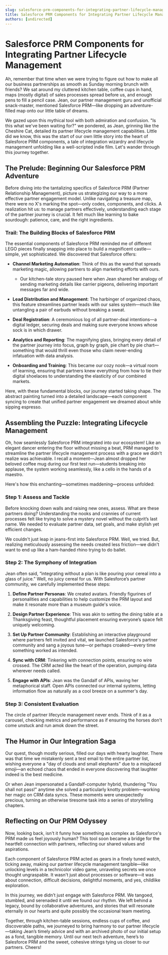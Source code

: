 ```yaml
---
slug: salesforce-prm-components-for-integrating-partner-lifecycle-management
title: Salesforce PRM Components for Integrating Partner Lifecycle Management
authors: [undirected]
---
```



# Salesforce PRM Components for Integrating Partner Lifecycle Management

Ah, remember that time when we were trying to figure out how to make all our business partnerships as smooth as Sunday morning brunch with friends? We sat around my cluttered kitchen table, coffee cups in hand, maps (mostly digital) of sales processes spread before us, and enough pens to fill a pencil case. Jean, our partner management guru and unofficial snack-master, mentioned Salesforce PRM—like dropping an adventure-filled map onto our little table of dreams.

We gazed upon this mythical tool with both admiration and confusion. "Is this what we've been waiting for?" we pondered, as Jean, grinning like the Cheshire Cat, detailed its partner lifecycle management capabilities. Little did we know, this was the start of our own little story into the heart of Salesforce PRM components, a tale of integration wizardry and lifecycle management unfolding like a well-scripted indie film. Let's wander through this journey together.

## The Prelude: Beginning Our Salesforce PRM Adventure

Before diving into the tantalizing specifics of Salesforce PRM (Partner Relationship Management), picture us strategizing our way to a more effective partner engagement model. Unlike navigating a treasure map, there were no X's marking the spot—only codes, components, and clicks. A realization hit us: to manage partners effectively, understanding each stage of the partner journey is crucial. It felt much like learning to bake sourdough: patience, care, and the right ingredients.

### Trail: The Building Blocks of Salesforce PRM

The essential components of Salesforce PRM reminded me of different LEGO pieces finally snapping into place to build a magnificent castle—simple, yet sophisticated. We discovered that Salesforce offers:

- **Channel Marketing Automation**: Think of this as the wand that spreads marketing magic, allowing partners to align marketing efforts with ours.

  - Our kitchen-tale story paused here when Jean shared her analogy of sending marketing details like carrier pigeons, delivering important messages far and wide.

- **Lead Distribution and Management**: The harbinger of organized chaos, this feature streamlines partner leads with our sales system—much like untangling a pair of earbuds without breaking a sweat.

- **Deal Registration**: A ceremonious log of all partner-deal intentions—a digital ledger, securing deals and making sure everyone knows whose sock is in which drawer.

- **Analytics and Reporting**: The magnifying glass, bringing every detail of the partner journey into focus, graph by graph, pie chart by pie chart—something that would thrill even those who claim never-ending infatuation with data analysis.

- **Onboarding and Training**: This became our cozy nook—a virtual room of learning, ensuring that partners knew everything from how to tie their digital shoelaces to understanding the elasticity of our combined markets.

Here, with these fundamental blocks, our journey started taking shape. The abstract painting turned into a detailed landscape—each component syncing to create that unified partner engagement we dreamed about while sipping espresso.

## Assembling the Puzzle: Integrating Lifecycle Management

Oh, how seamlessly Salesforce PRM integrated into our ecosystem! Like an elegant dancer entering the floor without missing a beat, PRM managed to streamline the partner lifecycle management process with a grace we didn’t realize was achievable. I recall a moment—Jean almost dropped her beloved coffee mug during our first test run—students breaking into applause, the system working seamlessly, like a cello in the hands of a maestro.

Here's how this enchanting—sometimes maddening—process unfolded:

### Step 1: Assess and Tackle

Before knocking down walls and raising new ones, assess. What are these partners doing? Understanding the nooks and crannies of current processes felt like trying to solve a mystery novel without the culprit’s last name. We needed to evaluate partner data, set goals, and make stylish yet efficient changes. 

We couldn't just leap in jeans-first into Salesforce PRM. Well, we tried. But, realizing meticulously assessing the needs created less friction—we didn't want to end up like a ham-handed rhino trying to do ballet.

### Step 2: The Symphony of Integration

Jean often said, “integrating without a plan is like pouring your cereal into a glass of juice.” Well, no juicy cereal for us. With Salesforce’s partner community, we carefully implemented these steps:

1. **Define Partner Personas**: We created avatars. Friendly figurines of personalities and capabilities to help customize the PRM layout and make it resonate more than a museum guide's voice.

2. **Design Partner Experience**: This was akin to setting the dining table at a Thanksgiving feast, thoughtful placement ensuring everyone’s space felt uniquely welcoming.

3. **Set Up Partner Community**: Establishing an interactive playground where partners felt invited and vital, we launched Salesforce's partner community and sang a joyous tune—or perhaps croaked—every time something worked as intended.

4. **Sync with CRM**: Tinkering with connection points, ensuring no wire crossed. The CRM acted like the heart of the operation, pumping data wherever needs called.

5. **Engage with APIs**: Jean was the Gandalf of APIs, waving her metaphorical staff. Open APIs connected our internal systems, letting information flow as naturally as a cool breeze on a summer's day.

### Step 3: Consistent Evaluation

The circle of partner lifecycle management never ends. Think of it as a carousel, checking metrics and performance as if ensuring the horses don't come unstuck and run amok down the street.

## The Humor in Our Integration Saga

Our quest, though mostly serious, filled our days with hearty laughter. There was that time we mistakenly sent a test email to the entire partner list, wishing everyone a "day of clouds and small elephants" due to a misplaced emoji—an echoed chaos that ended in everyone discovering that laughter indeed is the best medicine.

Or when Jean impersonated a Gandalf-computer hybrid, thundering "You shall not pass!" anytime she solved a particularly knotty problem—working her magic on CRM data syncs. These moments were unexpectedly precious, turning an otherwise tiresome task into a series of storytelling chapters.

## Reflecting on Our PRM Odyssey

Now, looking back, isn't it funny how something as complex as Salesforce's PRM made us feel joyously human? This tool soon became a bridge for the heartfelt connection with partners, reflecting our shared values and aspirations.

Each component of Salesforce PRM acted as gears in a finely tuned watch, ticking away, making our partner lifecycle management tangible—like unlocking levels in a technicolor video game, unraveling secrets we once thought ungraspable. It wasn't just about processes or software—it was about connection, difficult decisions, delightful moments, and yes, childlike exploration.

In this journey, we didn’t just engage with Salesforce PRM. We tangoed, stumbled, and serenaded it until we found our rhythm. We left behind a legacy, bound by collaborative adventures, and stories that will resonate eternally in our hearts and quite possibly the occasional team meeting. 

Together, through kitchen-table sessions, endless cups of coffee, and discoverable paths, we journeyed to bring harmony to our partner lifecycle—taking Jean’s timely advice and with an archived photo of our initial setup as a fond, tangible memory. Until our next tech adventure, here’s to Salesforce PRM and the sweet, cohesive strings tying us closer to our partners. Cheers!